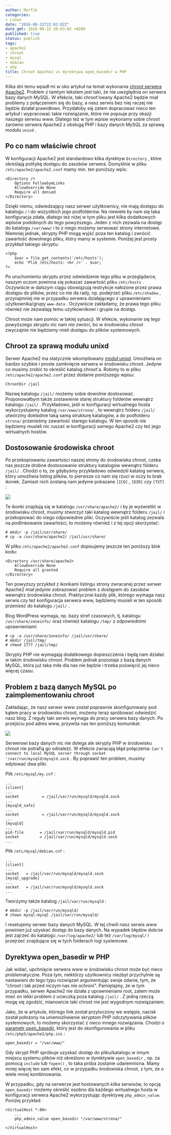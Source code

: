 ```yaml
---
author: Morfik
categories:
- Linux
date: "2016-08-22T22:03:02Z"
date_gmt: 2016-08-22 20:03:02 +0200
published: true
status: publish
tags:
- apache2
- chroot
- mysql
- debian
- php
title: Chroot Apache2 vs dyrektywa open_basedir w PHP
---
```


Kilka dni temu wpadł mi w oko artykuł na temat wykonania [chroot serwera
Apache2](https://nfsec.pl/root/5874). Problem z tamtym tekstem jest taki, że nie uwzględnia on
serwera bazy danych MySQL. W efekcie, taki chroot'owany Apache2 będzie miał problemy z połączeniem
się do bazy, a nasz serwis bez niej raczej nie będzie działał prawidłowo. Przydałoby się zatem
dopracować nieco ten artykuł i wypracować takie rozwiązanie, które nie popsuje przy okazji naszego
serwisu www. Dlatego też w tym wpisie wykonamy sobie chroot zarówno serwera Apache2 z obsługą PHP i
bazy danych MySQL za sprawą modułu `unixd` .

<!--more-->
## Po co nam właściwie chroot

W konfiguracji Apache2 jest standardowo kilka dyrektyw `Directory` , które określają politykę
dostępu do zasobów serwera. Domyślnie w pliku `/etc/apache2/apache2.conf` mamy min. ten poniższy
wpis:

    <Directory />
        Options FollowSymLinks
        AllowOverride None
        Require all denied
    </Directory>

Dzięki niemu, odwiedzający nasz serwer użytkownicy, nie mają dostępu do katalogu `/` i do wszystkich
jego podfolderów. Na niewiele by nam się taka konfiguracja zdała, dlatego też niżej w tym pliku jest
kilka dodatkowych wpisów podobnych do tego powyższego. Jeden z nich zezwala na dostęp do katalogu
`/var/www/` i to z niego możemy serwować strony internetowe. Niemniej jednak, skrypty PHP mogą wyjść
poza ten katalog i zwrócić zawartość dowolnego pliku, który mamy w systemie. Poniżej jest prosty
przykład takiego skryptu:

    <?php
        $var = file_get_contents('/etc/hosts');
        echo 'Plik /etc/hosts: <br />' . $var;
    ?>

Po uruchomieniu skryptu przez odwiedzenie tego pliku w przeglądarce, naszym oczom powinna się
pokazać zawartość pliku `/etc/hosts` . Oczywiście w dalszym ciągu obowiązują restrykcje nałożone
przez prawa dostępu do plików, przez co nie da rady, np. podejrzeć pliku `/etc/shadow` ,
przynajmniej nie w przypadku serwera działającego z uprawnieniami użytkownika/grupy `www-data` .
Oczywiście zakładamy, że prawa tego pliku również nie zezwalają temu użytkownikowi i grupie na
dostęp.

Chroot może nam pomóc w takiej sytuacji. W efekcie, wykonanie się tego powyższego skryptu nic nam
nie zwróci, bo w środowisku chroot zwyczajnie nie będziemy mieli dostępu do plików systemowych.

## Chroot za sprawą modułu unixd

Serwer Apache2 ma statycznie wkompilowany [moduł
unixd](https://httpd.apache.org/docs/2.4/mod/mod_unixd.html). Umożliwia on bardzo szybkie i proste
zamknięcie serwera w środowisku chroot. Jedyne co musimy zrobić to określić katalog chroot'a. Robimy
to w pliku `/etc/apache2/apache2.conf` przez dodanie poniższego wpisu:

    ChrootDir /jail

Nazwę katalogu `/jail/` możemy sobie dowolnie dostosować. Proponowałbym także zostawienie starej
struktury folderów wewnątrz katalogu `/jail/` . Przykładowo, jeśli w konfiguracji wirtualnego hosta
wykorzystujemy katalog `/var/www/strona/` , to wewnątrz folderu `/jail/` utwórzmy dokładnie taką
samą strukturę katalogów, a do podfolderu `strona/` przenieśmy zawartość starego katalogu. W ten
sposób nie będziemy musieli nic ruszać w konfiguracji samego Apache2 czy też jego wirtualnych
hostów.

## Dostosowanie środowiska chroot

Po przekopiowaniu zawartości naszej strony do środowiska chroot, czeka nas jeszcze drobne
dostosowanie struktury katalogów wewnątrz folderu `/jail/` . Chodzi o to, że gdybyśmy przykładowo
odwiedzili katalog serwera, który umożliwia listing plików, to pierwsze co nam się rzuci w oczy to
brak ikonek. Zamiast nich zostaną nam jedynie pokazane `[ICO]` , `[DIR]` czy `[TXT]` :

![](/img/2016/08/1.chroot-apache2-mysql-php-bledy.png#medium)

Te ikonki znajdują się w katalogu `/usr/share/apache2/` i by je wyświetlić w środowisku chroot,
musimy stworzyć taki katalog wewnątrz folderu `/jail/` i przekopiować do niego odpowiednie pliki.
Oczywiście jeśli katalog zezwala na podlinkowanie zawartości, to możemy również i z tej opcji
skorzystać:

    # mkdir -p /jail/usr/share/
    # cp -a /usr/share/apache2/ /jail/usr/share/

W pliku `/etc/apache2/apache2.conf` dopisujemy jeszcze ten poniższy blok kodu:

    <Directory /usr/share/apache2>
        AllowOverride None
        Require all granted
    </Directory>

Ten powyższy przykład z ikonkami listingu strony zwracanej przez serwer Apache2 miał jedynie
zobrazować problem z dostępem do zasobów wewnątrz środowiska chroot. Praktycznie każdy plik, którego
wymaga nasz serwis czy też konfiguracja serwera www, będziemy musieli w ten sposób przenieść do
katalogu `/jail/` .

Blog WordPress wymaga, np. bazy stref czasowych, tj. katalogu `/usr/share/zoneinfo/` oraz również
katalogu `/tmp/` z odpowiednimi uprawnieniami:

    # cp -a /usr/share/zoneinfo/ /jail/usr/share/
    # mkdir /jail/tmp/
    # chmod 1777 /jail/tmp/

Skrypty PHP nie wymagają dodatkowego dopieszczenia i będą nam działać w takim środowisku chroot.
Problem jednak pozostaje z bazą danych MySQL, która już taka miła dla nas nie będzie i trzeba
poświęcić jej nieco więcej czasu.

## Problem z bazą danych MySQL po zaimplementowaniu chroot

Zakładając, że nasz serwer www został poprawnie skonfigurowany pod kątem pracy w środowisku chroot,
możemy teraz spróbować odwiedzić nasz blog. Z reguły taki serwis wymaga do pracy serwera bazy
danych. Po przejściu pod adres www, przywita nas ten poniższy komunikat:

![](/img/2016/08/2.chroot-apache2-mysql-php-bledy.png#medium)

Serwerowi bazy danych nic nie dolega ale skrypty PHP w środowisku chroot nie potrafią go odnaleźć. W
efekcie zwracają błąd połączenia: `Can't connect to local MySQL server through socket
'/var/run/mysqld/mysqld.sock` . By poprawić ten problem, musimy edytować dwa pliki.

Plik `/etc/mysql/my.cnf` :

    ...
    [client]
    ...
    socket          = /jail/var/run/mysqld/mysqld.sock
    ...
    [mysqld_safe]
    ...
    socket          = /jail/var/run/mysqld/mysqld.sock
    ...
    [mysqld]
    ...
    pid-file       = /jail/var/run/mysqld/mysqld.pid
    socket         = /jail/var/run/mysqld/mysqld.sock
    ...

Plik `/etc/mysql/debian.cnf` :

    ...
    [client]
    ...
    socket   = /jail/var/run/mysqld/mysqld.sock
    [mysql_upgrade]
    ...
    socket   = /jail/var/run/mysqld/mysqld.sock
    ...

Tworzymy także katalog `/jail/var/run/mysqld` :

    # mkdir -p /jail/var/run/mysqld/
    # chown mysql:mysql /jail/var/run/mysqld/

I resetujemy serwer bazy danych MySQL. W tej chwili nasz serwis www powinien już uzyskać dostęp do
bazy danych. Na wypadek błędów dobrze jest zajrzeć do katalogu `/var/log/apache2/` lub też
`/var/log/mysql/` i przejrzeć znajdujące się w tych folderach logi systemowe.

## Dyrektywa open_basedir w PHP

Jak widać, upchnięcie serwera www w środowisku chroot może być nieco problematyczne. Poza tym,
niektórzy użytkownicy niezbyt przychylnie są nastawieni do tego typu rozwiązań argumentując swoje
zdanie, tym, że "chroot i tak przed niczym nas nie ochroni". Pamiętajmy, że w tym przypadku, serwer
Apache2 nie działa z uprawnieniami root, zatem może mieć on lekki problem z ucieczką poza katalog
`/jail/` . Z jedną rzeczą mogę się zgodzić, mianowicie taki chroot nie jest wygodnym rozwiązaniem.

Jako, że w artykule, którego link został przytoczony we wstępie, nacisk został położony na
uniemożliwienie skryptom PHP odczytywania plików systemowych, to możemy skorzystać z nieco innego
rozwiązania. Chodzi o [parametr
open_basedir](http://php.net/manual/en/ini.core.php#ini.open-basedir), który jest do
skonfigurowania w pliku `/etc/php5/apache2/php.ini` :

    open_basedir = "/var/www/"

Gdy skrypt PHP spróbuje uzyskać dostęp do pliku/katalogu w innym miejscu systemu plików niż
określono w dyrektywie `open_basedir` , np. za pomocą `include` lub `fopen()` , to taka próba
zostanie udaremniona. Mamy mniej więcej ten sam efekt, co w przypadku środowiska chroot, z tym, że o
wiele mniej kombinowania.

W przypadku, gdy na serwerze jest hostowanych kilka serwisów, to opcję `open_basedir` możemy
określić osobno dla każdego wirtualnego hosta w konfiguracji serwera Apache2 wykorzystując
dyrektywę `php_admin_value`. Poniżej przykład:

    <VirtualHost *:80>
        ...
        php_admin_value open_basedir "/var/www/strona/"
        ...
    </VirtualHost>
